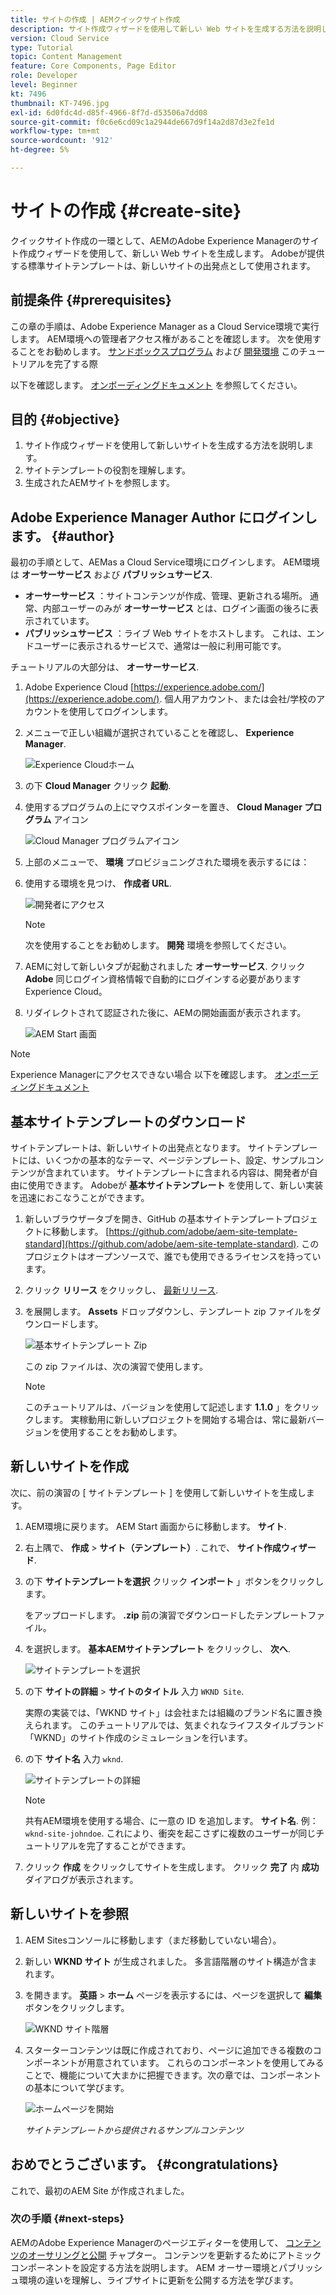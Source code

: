 ```yaml
---
title: サイトの作成 | AEMクイックサイト作成
description: サイト作成ウィザードを使用して新しい Web サイトを生成する方法を説明します。 Adobeが提供する標準サイトテンプレートは、新しいサイトの出発点となります。
version: Cloud Service
type: Tutorial
topic: Content Management
feature: Core Components, Page Editor
role: Developer
level: Beginner
kt: 7496
thumbnail: KT-7496.jpg
exl-id: 6d0fdc4d-d85f-4966-8f7d-d53506a7dd08
source-git-commit: f0c6e6cd09c1a2944de667d9f14a2d87d3e2fe1d
workflow-type: tm+mt
source-wordcount: '912'
ht-degree: 5%

---
```


# サイトの作成 {#create-site}

クイックサイト作成の一環として、AEMのAdobe Experience Managerのサイト作成ウィザードを使用して、新しい Web サイトを生成します。 Adobeが提供する標準サイトテンプレートは、新しいサイトの出発点として使用されます。

## 前提条件 {#prerequisites}

この章の手順は、Adobe Experience Manager as a Cloud Service環境で実行します。 AEM環境への管理者アクセス権があることを確認します。 次を使用することをお勧めします。 [サンドボックスプログラム](https://experienceleague.adobe.com/docs/experience-manager-cloud-service/onboarding/getting-access/sandbox-programs/introduction-sandbox-programs.html) および [開発環境](https://experienceleague.adobe.com/docs/experience-manager-cloud-service/implementing/using-cloud-manager/manage-environments.html?lang=ja) このチュートリアルを完了する際

以下を確認します。 [オンボーディングドキュメント](https://experienceleague.adobe.com/docs/experience-manager-cloud-service/onboarding/home.html?lang=ja) を参照してください。

## 目的 {#objective}

1. サイト作成ウィザードを使用して新しいサイトを生成する方法を説明します。
1. サイトテンプレートの役割を理解します。
1. 生成されたAEMサイトを参照します。

## Adobe Experience Manager Author にログインします。 {#author}

最初の手順として、AEMas a Cloud Service環境にログインします。 AEM環境は **オーサーサービス** および **パブリッシュサービス**.

* **オーサーサービス** ：サイトコンテンツが作成、管理、更新される場所。 通常、内部ユーザーのみが **オーサーサービス** とは、ログイン画面の後ろに表示されています。
* **パブリッシュサービス** ：ライブ Web サイトをホストします。 これは、エンドユーザーに表示されるサービスで、通常は一般に利用可能です。

チュートリアルの大部分は、 **オーサーサービス**.

1. Adobe Experience Cloud [https://experience.adobe.com/](https://experience.adobe.com/). 個人用アカウント、または会社/学校のアカウントを使用してログインします。
1. メニューで正しい組織が選択されていることを確認し、 **Experience Manager**.

   ![Experience Cloudホーム](assets/create-site/experience-cloud-home-screen.png)

1. の下 **Cloud Manager** クリック **起動**.
1. 使用するプログラムの上にマウスポインターを置き、 **Cloud Manager プログラム** アイコン

   ![Cloud Manager プログラムアイコン](assets/create-site/cloud-manager-program-icon.png)

1. 上部のメニューで、 **環境** プロビジョニングされた環境を表示するには：

1. 使用する環境を見つけ、 **作成者 URL**.

   ![開発者にアクセス](assets/create-site/access-dev-environment.png)

   >[!NOTE]
   >
   >次を使用することをお勧めします。 **開発** 環境を参照してください。

1. AEMに対して新しいタブが起動されました **オーサーサービス**. クリック **Adobe** 同じログイン資格情報で自動的にログインする必要がありますExperience Cloud。

1. リダイレクトされて認証された後に、AEMの開始画面が表示されます。

   ![AEM Start 画面](assets/create-site/aem-start-screen.png)

>[!NOTE]
>
> Experience Managerにアクセスできない場合 以下を確認します。 [オンボーディングドキュメント](https://experienceleague.adobe.com/docs/experience-manager-cloud-service/onboarding/home.html)

## 基本サイトテンプレートのダウンロード

サイトテンプレートは、新しいサイトの出発点となります。 サイトテンプレートには、いくつかの基本的なテーマ、ページテンプレート、設定、サンプルコンテンツが含まれています。 サイトテンプレートに含まれる内容は、開発者が自由に使用できます。 Adobeが **基本サイトテンプレート** を使用して、新しい実装を迅速におこなうことができます。

1. 新しいブラウザータブを開き、GitHub の基本サイトテンプレートプロジェクトに移動します。 [https://github.com/adobe/aem-site-template-standard](https://github.com/adobe/aem-site-template-standard). このプロジェクトはオープンソースで、誰でも使用できるライセンスを持っています。
1. クリック **リリース** をクリックし、 [最新リリース](https://github.com/adobe/aem-site-template-standard/releases/latest).
1. を展開します。 **Assets** ドロップダウンし、テンプレート zip ファイルをダウンロードします。

   ![基本サイトテンプレート Zip](assets/create-site/template-basic-zip-file.png)

   この zip ファイルは、次の演習で使用します。

   >[!NOTE]
   >
   > このチュートリアルは、バージョンを使用して記述します **1.1.0** 」をクリックします。 実稼動用に新しいプロジェクトを開始する場合は、常に最新バージョンを使用することをお勧めします。

## 新しいサイトを作成

次に、前の演習の [ サイトテンプレート ] を使用して新しいサイトを生成します。

1. AEM環境に戻ります。 AEM Start 画面からに移動します。 **サイト**.
1. 右上隅で、 **作成** > **サイト（テンプレート）**. これで、 **サイト作成ウィザード**.
1. の下 **サイトテンプレートを選択** クリック **インポート** 」ボタンをクリックします。

   をアップロードします。 **.zip** 前の演習でダウンロードしたテンプレートファイル。

1. を選択します。 **基本AEMサイトテンプレート** をクリックし、 **次へ**.

   ![サイトテンプレートを選択](assets/create-site/select-site-template.png)

1. の下 **サイトの詳細** > **サイトのタイトル** 入力 `WKND Site`.

   実際の実装では、「WKND サイト」は会社または組織のブランド名に置き換えられます。 このチュートリアルでは、気まぐれなライフスタイルブランド「WKND」のサイト作成のシミュレーションを行います。

1. の下 **サイト名** 入力 `wknd`.

   ![サイトテンプレートの詳細](assets/create-site/site-template-details.png)

   >[!NOTE]
   >
   > 共有AEM環境を使用する場合、に一意の ID を追加します。 **サイト名**. 例： `wknd-site-johndoe`. これにより、衝突を起こさずに複数のユーザーが同じチュートリアルを完了することができます。

1. クリック **作成** をクリックしてサイトを生成します。 クリック **完了** 内 **成功** ダイアログが表示されます。

## 新しいサイトを参照

1. AEM Sitesコンソールに移動します（まだ移動していない場合）。
1. 新しい **WKND サイト** が生成されました。 多言語階層のサイト構造が含まれます。
1. を開きます。 **英語** > **ホーム** ページを表示するには、ページを選択して **編集** ボタンをクリックします。

   ![WKND サイト階層](assets/create-site/wknd-site-starter-hierarchy.png)

1. スターターコンテンツは既に作成されており、ページに追加できる複数のコンポーネントが用意されています。 これらのコンポーネントを使用してみることで、機能について大まかに把握できます。次の章では、コンポーネントの基本について学びます。

   ![ホームページを開始](assets/create-site/start-home-page.png)

   *サイトテンプレートから提供されるサンプルコンテンツ*

## おめでとうございます。 {#congratulations}

これで、最初のAEM Site が作成されました。

### 次の手順 {#next-steps}

AEMのAdobe Experience Managerのページエディターを使用して、 [コンテンツのオーサリングと公開](author-content-publish.md) チャプター。 コンテンツを更新するためにアトミックコンポーネントを設定する方法を説明します。 AEM オーサー環境とパブリッシュ環境の違いを理解し、ライブサイトに更新を公開する方法を学びます。
